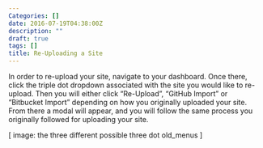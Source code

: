 ```yaml
---
Categories: []
date: 2016-07-19T04:38:00Z
description: ""
draft: true
tags: []
title: Re-Uploading a Site
---
```


In order to re-upload your site, navigate to your dashboard. Once there, click the triple dot dropdown associated with the site you would like to re-upload. Then you will either click “Re-Upload”, “GitHub Import” or “Bitbucket Import” depending on how you originally uploaded your site. From there a modal will appear, and you will follow the same process you originally followed for uploading your site.

[ image: the three different possible three dot old_menus ]
